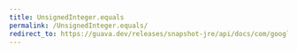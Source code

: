 ```yaml
---
title: UnsignedInteger.equals
permalink: /UnsignedInteger.equals/
redirect_to: https://guava.dev/releases/snapshot-jre/api/docs/com/google/common/primitives/UnsignedInteger.html#equals-java.lang.Object-
---
```

